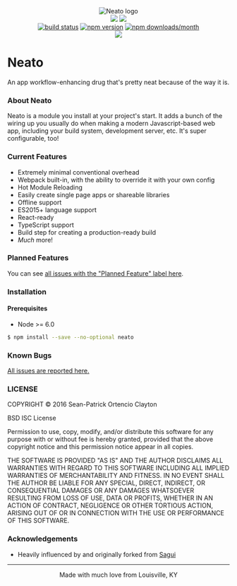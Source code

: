 <div align="center">
  <img style="max-width:512px;" title="Neato logo" src="https://gitlab.com/seanclayton/neato/raw/master/logo.png" />
  <br />
  <!-- Dependency Status -->
  <a href="https://david-dm.org/sean-clayton/neato" title="dependency health"><img src="https://david-dm.org/sean-clayton/neato.svg"/></a>
  <!-- devDependency Status -->
  <a href="https://david-dm.org/sean-clayton/neato#info=devDependencies" title="devDependency health"><img src="https://david-dm.org/sean-clayton/neato/dev-status.svg"/></a>
  <br />
  <!-- Build Status -->
  <a href="https://gitlab.com/seanclayton/neato/pipelines"><img alt="build status" src="https://gitlab.com/seanclayton/neato/badges/master/build.svg" /></a>
  <!-- NPM Info -->
  <a href="https://www.npmjs.com/package/neato"><img alt="npm version" src="https://img.shields.io/npm/v/neato.svg?maxAge=2592000?style=flat-square" /></a>
  <a href="https://www.npmjs.com/package/neato"><img alt="npm downloads/month" src="https://img.shields.io/npm/dm/neato.svg?maxAge=2592000?style=flat-square" /></a>
  <br />
  <!-- Donations -->
  <a href="https://beerpay.io/sean-clayton/neato"><img src="https://beerpay.io/sean-clayton/neato/badge.svg" /></a>
</div>

# Neato
An app workflow-enhancing drug that's pretty neat because of the way it is.

### About Neato

Neato is a module you install at your project's start. It adds a bunch of the wiring up you usually do when making a modern Javascript-based web app, including your build system, development server, etc. It's super configurable, too!

### Current Features

- Extremely minimal conventional overhead
- Webpack built-in, with the ability to override it with your own config
- Hot Module Reloading
- Easily create single page apps or shareable libraries
- Offline support
- ES2015+ language support
- React-ready
- TypeScript support
- Build step for creating a production-ready build
- _Much_ more!

### Planned Features

You can see [all issues with the "Planned Feature" label here].

[all issues with the "Planned Feature" label here]: https://gitlab.com/seanclayton/neato/issues?label_name%5B%5D=Planned+Feature

### Installation

#### Prerequisites

- Node >= 6.0

```sh
$ npm install --save --no-optional neato
```

### Known Bugs

[All issues are reported here.](https://gitlab.com/seanclayton/neato/issues)

### LICENSE

COPYRIGHT &copy; 2016 Sean-Patrick Ortencio Clayton

BSD ISC License

Permission to use, copy, modify, and/or distribute this software for any
purpose with or without fee is hereby granted, provided that the above
copyright notice and this permission notice appear in all copies.

THE SOFTWARE IS PROVIDED "AS IS" AND THE AUTHOR DISCLAIMS ALL WARRANTIES
WITH REGARD TO THIS SOFTWARE INCLUDING ALL IMPLIED WARRANTIES OF
MERCHANTABILITY AND FITNESS. IN NO EVENT SHALL THE AUTHOR BE LIABLE FOR
ANY SPECIAL, DIRECT, INDIRECT, OR CONSEQUENTIAL DAMAGES OR ANY DAMAGES
WHATSOEVER RESULTING FROM LOSS OF USE, DATA OR PROFITS, WHETHER IN AN
ACTION OF CONTRACT, NEGLIGENCE OR OTHER TORTIOUS ACTION, ARISING OUT OF
OR IN CONNECTION WITH THE USE OR PERFORMANCE OF THIS SOFTWARE.

### Acknowledgements

- Heavily influenced by and originally forked from [Sagui]

[Sagui]: https://github.com/saguijs/sagui

- - -

<div align="center">
  Made with much love from Louisville, KY
</div>
